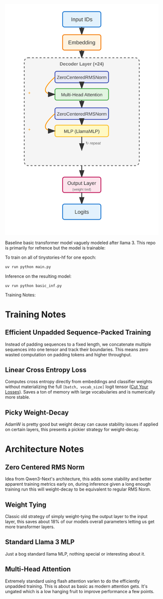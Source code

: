 ![Architecture](architecture.svg)

Baseline basic transformer model vaguely modeled after llama 3. This repo is primarily for refrence but the model is trainable:

To train on all of tinystories-hf for one epoch:
```python
uv run python main.py
```

Inference on the resulting model:
```
uv run python basic_inf.py
```

Training Notes:

# Training Notes

## Efficient Unpadded Sequence-Packed Training

Instead of padding sequences to a fixed length, we concatenate multiple sequences into one tensor and track their boundaries. This means zero wasted computation on padding tokens and higher throughput.

## Linear Cross Entropy Loss

Computes cross entropy directly from embeddings and classifier weights without materializing the full `[batch, vocab_size]` logit tensor ([Cut Your Losses](https://arxiv.org/abs/2411.09009)). Saves a ton of memory with large vocabularies and is numerically more stable.

## Picky Weight-Decay

AdamW is pretty good but weight decay can cause stability issues if applied on certain layers, this presents a pickier strategy for weight-decay.

# Architecture Notes

## Zero Centered RMS Norm

Idea from Qwen3-Next's architecture, this adds some stability and better apparent training metrics early on, during inference given a long enough training run this will weight-decay to be equivalent to regular RMS Norm.

## Weight Tying

Classic old strategy of simply weight-tying the output layer to the input layer, this saves about 18% of our models overall parameters letting us get more transformer layers.

## Standard Llama 3 MLP

Just a bog standard llama MLP, nothing special or interesting about it.

## Multi-Head Attention

Extremely standard using flash attention varlen to do the efficiently unpadded training. This is about as basic as modern attention gets. It's ungated which is a low hanging fruit to improve performance a few points.
